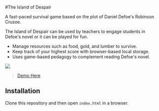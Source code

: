 #The Island of Despair

A fast-paced survival game based on the plot of Daniel Defoe's Robinson Crusoe.

The Island of Despair can be used by teachers to engage students in Defoe's novel or it can be played for fun.

* Manage resources such as food, gold, and lumber to survive.
* Keep track of your highest score with browser-based local storage.
* Uses game-based pedagogy to complement reading Defoe's novel.

![](screenshot.png)
> [Demo Here](http://ndpeterson-island-of-despair.surge.sh/)

## Installation

Clone this repository and then open `index.html` in a browser.

